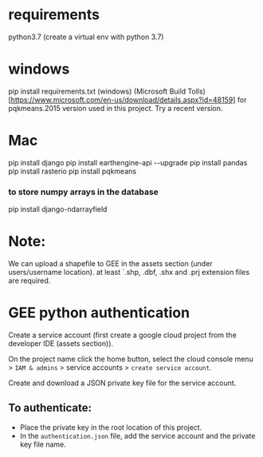 # requirements
python3.7 (create a virtual env with python 3.7)

# windows
pip install requirements.txt (windows)
(Microsoft Build Tolls)[https://www.microsoft.com/en-us/download/details.aspx?id=48159] for pqkmeans.2015 version used in this project. Try a recent version.
# Mac
pip install django
pip install earthengine-api --upgrade
pip install pandas
pip install rasterio
pip install pqkmeans

### to store numpy arrays in the database
pip install django-ndarrayfield

# Note:
We can upload a shapefile to GEE in the assets section (under users/username location).
at least `.shp, .dbf, .shx and .prj extension files are required. 

# GEE python authentication

Create a service account (first create a google cloud project from the developer IDE (assets section)).

On the project name click the home button, select the cloud console menu > `IAM & admins` > service accounts > `create service account`.

Create and download a JSON private key file for the service account.

## To authenticate:
- Place the private key in the root location of this project.
- In the `authentication.json` file, add the service account and the private key file name.


